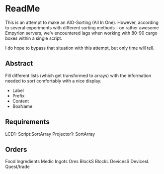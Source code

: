 ReadMe
======

This is an attempt to make an AIO-Sorting (All In One).
However, according to several experiments with different sorting methods - on rather awesome Empyrion servers, we'v encountered lags when working with 80-90 cargo boxes within a single script.

I do hope to bypass that situation with this attempt, but only time will tell.



Abstract
--------

Fill different lists (which get transformed to arrays) with the information needed to sort comfortably with a nice display.

* Label
* Prefix
* Content
* BoxName



Requirements
------------

LCD1:          Script:SortArray
Projector1:    SortArray



Orders
------

Food
Ingredients
Medic
Ingots
Ores
BlockS
BlockL
DevicesS
DevicesL
Quest/trade
